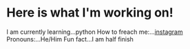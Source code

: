 # Here is what I'm working on!
  I am currently learning...python
  How to freach me:...[instagram](theanitesh)
  Pronouns:...He/Him
  Fun fact...I am half finish
  

